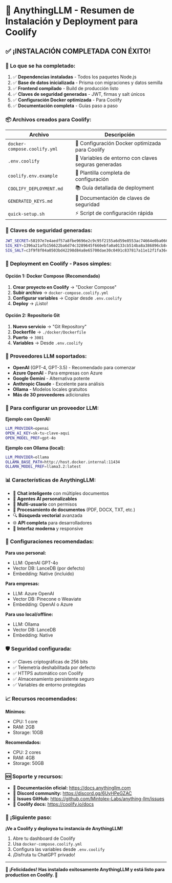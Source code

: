 # 🎉 AnythingLLM - Resumen de Instalación y Deployment para Coolify

## ✅ **¡INSTALACIÓN COMPLETADA CON ÉXITO!**

### 🔧 **Lo que se ha completado:**

1. ✅ **Dependencias instaladas** - Todos los paquetes Node.js
2. ✅ **Base de datos inicializada** - Prisma con migraciones y datos semilla
3. ✅ **Frontend compilado** - Build de producción listo
4. ✅ **Claves de seguridad generadas** - JWT, firmas y salt únicos
5. ✅ **Configuración Docker optimizada** - Para Coolify
6. ✅ **Documentación completa** - Guías paso a paso

### 📦 **Archivos creados para Coolify:**

| Archivo | Descripción |
|---------|-------------|
| `docker-compose.coolify.yml` | 🐳 Configuración Docker optimizada para Coolify |
| `.env.coolify` | 🔐 Variables de entorno con claves seguras generadas |
| `coolify.env.example` | 📝 Plantilla completa de configuración |
| `COOLIFY_DEPLOYMENT.md` | 📚 Guía detallada de deployment |
| `GENERATED_KEYS.md` | 🔑 Documentación de claves de seguridad |
| `quick-setup.sh` | ⚡ Script de configuración rápida |

### 🔐 **Claves de seguridad generadas:**

```bash
JWT_SECRET=58197e7e4aedf57a8fbe9696e2c9c95f2155a6d59e8553ac74664e0ba066a377
SIG_KEY=1396a21afb156622ba6d74c3289645f660ebfa0a0133cb514ba8a386896cb8cc
SIG_SALT=c3f9f8f04a0503bd42298d84a8e65700dae30c0491c837817a11e12f1fa36ccd
```

### 🚀 **Deployment en Coolify - Pasos simples:**

#### **Opción 1: Docker Compose (Recomendado)**
1. **Crear proyecto en Coolify** → "Docker Compose"
2. **Subir archivo** → `docker-compose.coolify.yml`
3. **Configurar variables** → Copiar desde `.env.coolify`
4. **Deploy** → ¡Listo!

#### **Opción 2: Repositorio Git**
1. **Nuevo servicio** → "Git Repository"
2. **Dockerfile** → `./docker/Dockerfile`
3. **Puerto** → `3001`
4. **Variables** → Desde `.env.coolify`

### 🤖 **Proveedores LLM soportados:**

- **OpenAI** (GPT-4, GPT-3.5) - Recomendado para comenzar
- **Azure OpenAI** - Para empresas con Azure
- **Google Gemini** - Alternativa potente
- **Anthropic Claude** - Excelente para análisis
- **Ollama** - Modelos locales gratuitos
- **Más de 30 proveedores** adicionales

### 🎯 **Para configurar un proveedor LLM:**

**Ejemplo con OpenAI:**
```bash
LLM_PROVIDER=openai
OPEN_AI_KEY=sk-tu-clave-aqui
OPEN_MODEL_PREF=gpt-4o
```

**Ejemplo con Ollama (local):**
```bash
LLM_PROVIDER=ollama
OLLAMA_BASE_PATH=http://host.docker.internal:11434
OLLAMA_MODEL_PREF=llama3.2:latest
```

### 📊 **Características de AnythingLLM:**

- 🧠 **Chat inteligente** con múltiples documentos
- 🤖 **Agentes AI personalizables** 
- 👥 **Multi-usuario** con permisos
- 📄 **Procesamiento de documentos** (PDF, DOCX, TXT, etc.)
- 🔍 **Búsqueda vectorial** avanzada
- 🌐 **API completa** para desarrolladores
- 🎨 **Interfaz moderna** y responsive

### 🔧 **Configuraciones recomendadas:**

**Para uso personal:**
- LLM: OpenAI GPT-4o
- Vector DB: LanceDB (por defecto)
- Embedding: Native (incluido)

**Para empresas:**
- LLM: Azure OpenAI
- Vector DB: Pinecone o Weaviate
- Embedding: OpenAI o Azure

**Para uso local/offline:**
- LLM: Ollama
- Vector DB: LanceDB
- Embedding: Native

### 🛡️ **Seguridad configurada:**

- ✅ Claves criptográficas de 256 bits
- ✅ Telemetría deshabilitada por defecto
- ✅ HTTPS automático con Coolify
- ✅ Almacenamiento persistente seguro
- ✅ Variables de entorno protegidas

### 📈 **Recursos recomendados:**

**Mínimos:**
- CPU: 1 core
- RAM: 2GB
- Storage: 10GB

**Recomendados:**
- CPU: 2 cores
- RAM: 4GB
- Storage: 50GB

### 🆘 **Soporte y recursos:**

- 📖 **Documentación oficial:** https://docs.anythingllm.com
- 💬 **Discord community:** https://discord.gg/6UyHPeGZAC
- 🐛 **Issues GitHub:** https://github.com/Mintplex-Labs/anything-llm/issues
- 🚀 **Coolify docs:** https://coolify.io/docs

### 🎉 **¡Siguiente paso:**

**¡Ve a Coolify y deployea tu instancia de AnythingLLM!**

1. Abre tu dashboard de Coolify
2. Usa `docker-compose.coolify.yml`
3. Configura las variables desde `.env.coolify`
4. ¡Disfruta tu ChatGPT privado!

---

**🌟 ¡Felicidades! Has instalado exitosamente AnythingLLM y está listo para production en Coolify. 🌟**